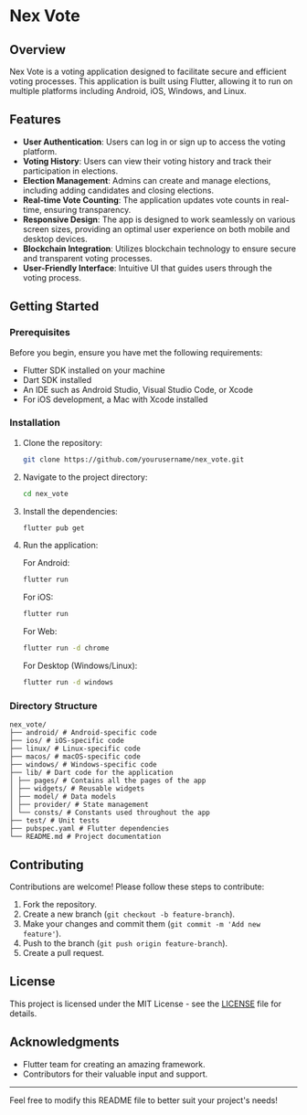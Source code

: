# Nex Vote

## Overview

Nex Vote is a voting application designed to facilitate secure and efficient voting processes. This application is built using Flutter, allowing it to run on multiple platforms including Android, iOS, Windows, and Linux.

## Features

- **User Authentication**: Users can log in or sign up to access the voting platform.
- **Voting History**: Users can view their voting history and track their participation in elections.
- **Election Management**: Admins can create and manage elections, including adding candidates and closing elections.
- **Real-time Vote Counting**: The application updates vote counts in real-time, ensuring transparency.
- **Responsive Design**: The app is designed to work seamlessly on various screen sizes, providing an optimal user experience on both mobile and desktop devices.
- **Blockchain Integration**: Utilizes blockchain technology to ensure secure and transparent voting processes.
- **User-Friendly Interface**: Intuitive UI that guides users through the voting process.

## Getting Started

### Prerequisites

Before you begin, ensure you have met the following requirements:

- Flutter SDK installed on your machine
- Dart SDK installed
- An IDE such as Android Studio, Visual Studio Code, or Xcode
- For iOS development, a Mac with Xcode installed

### Installation

1. Clone the repository:

   ```bash
   git clone https://github.com/yourusername/nex_vote.git
   ```

2. Navigate to the project directory:

   ```bash
   cd nex_vote
   ```

3. Install the dependencies:

   ```bash
   flutter pub get
   ```

4. Run the application:

   For Android:
   ```bash
   flutter run
   ```

   For iOS:
   ```bash
   flutter run
   ```

   For Web:
   ```bash
   flutter run -d chrome
   ```

   For Desktop (Windows/Linux):
   ```bash
   flutter run -d windows
   ```

### Directory Structure
```
nex_vote/
├── android/ # Android-specific code
├── ios/ # iOS-specific code
├── linux/ # Linux-specific code
├── macos/ # macOS-specific code
├── windows/ # Windows-specific code
├── lib/ # Dart code for the application
│ ├── pages/ # Contains all the pages of the app
│ ├── widgets/ # Reusable widgets
│ ├── model/ # Data models
│ ├── provider/ # State management
│ └── consts/ # Constants used throughout the app
├── test/ # Unit tests
├── pubspec.yaml # Flutter dependencies
└── README.md # Project documentation
```

## Contributing

Contributions are welcome! Please follow these steps to contribute:

1. Fork the repository.
2. Create a new branch (`git checkout -b feature-branch`).
3. Make your changes and commit them (`git commit -m 'Add new feature'`).
4. Push to the branch (`git push origin feature-branch`).
5. Create a pull request.

## License

This project is licensed under the MIT License - see the [LICENSE](LICENSE) file for details.

## Acknowledgments

- Flutter team for creating an amazing framework.
- Contributors for their valuable input and support.

---

Feel free to modify this README file to better suit your project's needs!